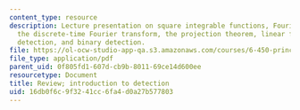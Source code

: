 ```yaml
---
content_type: resource
description: Lecture presentation on square integrable functions, Fourier transforms,
  the discrete-time Fourier transform, the projection theorem, linear filtering processes,
  detection, and binary detection.
file: https://ol-ocw-studio-app-qa.s3.amazonaws.com/courses/6-450-principles-of-digital-communication-i-fall-2009/16db0f6c9f3241cc6fa4d0a27b577803_MIT6_450F09_slide16.pdf
file_type: application/pdf
parent_uid: 0f805fd1-607d-cb9b-8011-69ce14d600ee
resourcetype: Document
title: Review; introduction to detection
uid: 16db0f6c-9f32-41cc-6fa4-d0a27b577803
---
```

